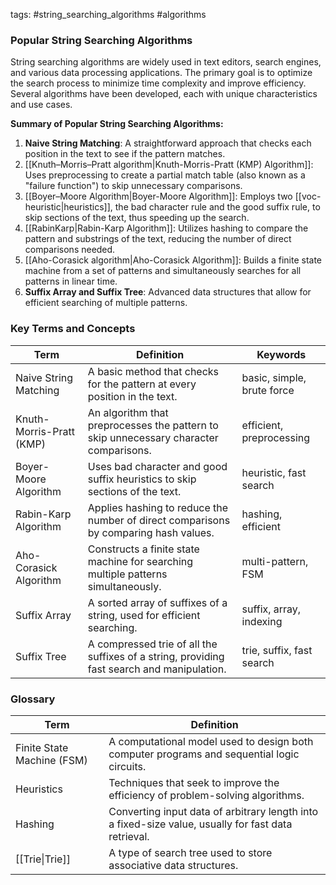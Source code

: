 
tags: #string_searching_algorithms #algorithms 
### Popular String Searching Algorithms

String searching algorithms are widely used in text editors, search engines, and various data processing applications. The primary goal is to optimize the search process to minimize time complexity and improve efficiency. Several algorithms have been developed, each with unique characteristics and use cases.

**Summary of Popular String Searching Algorithms:**
1. **Naive String Matching**: A straightforward approach that checks each position in the text to see if the pattern matches.
2. [[Knuth–Morris–Pratt algorithm|Knuth-Morris-Pratt (KMP) Algorithm]]: Uses preprocessing to create a partial match table (also known as a "failure function") to skip unnecessary comparisons.
3. [[Boyer–Moore Algorithm|Boyer-Moore Algorithm]]: Employs two [[voc-heuristic|heuristics]], the bad character rule and the good suffix rule, to skip sections of the text, thus speeding up the search.
4. [[RabinKarp|Rabin-Karp Algorithm]]: Utilizes hashing to compare the pattern and substrings of the text, reducing the number of direct comparisons needed.
5. [[Aho-Corasick algorithm|Aho-Corasick Algorithm]]: Builds a finite state machine from a set of patterns and simultaneously searches for all patterns in linear time.
6. **Suffix Array and Suffix Tree**: Advanced data structures that allow for efficient searching of multiple patterns.

### Key Terms and Concepts

| Term                       | Definition                                                                                     | Keywords                |
|----------------------------|------------------------------------------------------------------------------------------------|-------------------------|
| Naive String Matching      | A basic method that checks for the pattern at every position in the text.                      | basic, simple, brute force |
| Knuth-Morris-Pratt (KMP)   | An algorithm that preprocesses the pattern to skip unnecessary character comparisons.          | efficient, preprocessing |
| Boyer-Moore Algorithm      | Uses bad character and good suffix heuristics to skip sections of the text.                    | heuristic, fast search  |
| Rabin-Karp Algorithm       | Applies hashing to reduce the number of direct comparisons by comparing hash values.           | hashing, efficient      |
| Aho-Corasick Algorithm     | Constructs a finite state machine for searching multiple patterns simultaneously.              | multi-pattern, FSM      |
| Suffix Array               | A sorted array of suffixes of a string, used for efficient searching.                          | suffix, array, indexing |
| Suffix Tree                | A compressed trie of all the suffixes of a string, providing fast search and manipulation.      | trie, suffix, fast search |

### Glossary

| Term                       | Definition                                                                                          |
| -------------------------- | --------------------------------------------------------------------------------------------------- |
| Finite State Machine (FSM) | A computational model used to design both computer programs and sequential logic circuits.          |
| Heuristics                 | Techniques that seek to improve the efficiency of problem-solving algorithms.                       |
| Hashing                    | Converting input data of arbitrary length into a fixed-size value, usually for fast data retrieval. |
| [[Trie\|Trie]]             | A type of search tree used to store associative data structures.                                    |
